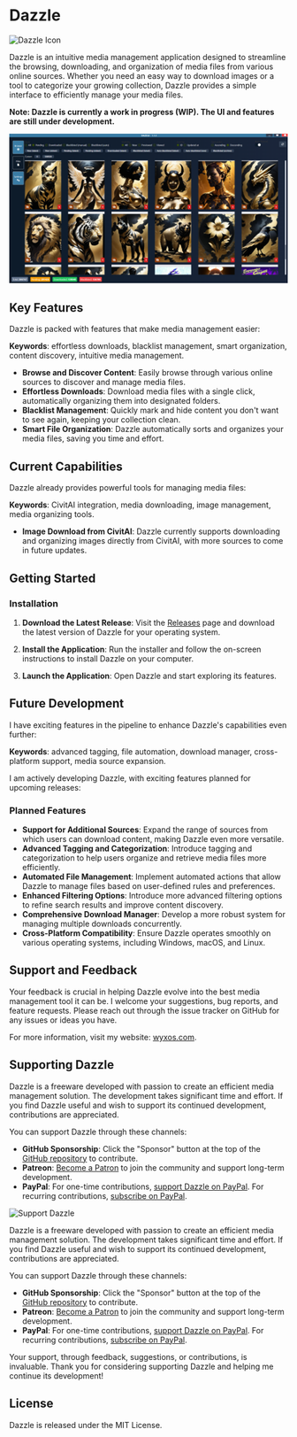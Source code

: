 # Dazzle

![Dazzle Icon](/icon.ico)



Dazzle is an intuitive media management application designed to streamline the browsing, downloading, and organization of media files from various online sources. Whether you need an easy way to download images or a tool to categorize your growing collection, Dazzle provides a simple interface to efficiently manage your media files.


**Note: Dazzle is currently a work in progress (WIP). The UI and features are still under development.**

![Dazzle Preview](/preview.png "Dazzle Preview")



## Key Features

Dazzle is packed with features that make media management easier:

**Keywords**: effortless downloads, blacklist management, smart organization, content discovery, intuitive media management.

- **Browse and Discover Content**: Easily browse through various online sources to discover and manage media files.
- **Effortless Downloads**: Download media files with a single click, automatically organizing them into designated folders.
- **Blacklist Management**: Quickly mark and hide content you don't want to see again, keeping your collection clean.
- **Smart File Organization**: Dazzle automatically sorts and organizes your media files, saving you time and effort.

## Current Capabilities

Dazzle already provides powerful tools for managing media files:

**Keywords**: CivitAI integration, media downloading, image management, media organizing tools.

- **Image Download from CivitAI**: Dazzle currently supports downloading and organizing images directly from CivitAI, with more sources to come in future updates.

## Getting Started

### Installation

1. **Download the Latest Release**: Visit the [Releases](https://github.com/wyxos/dazzle/releases) page and download the latest version of Dazzle for your operating system.

2. **Install the Application**: Run the installer and follow the on-screen instructions to install Dazzle on your computer.

3. **Launch the Application**: Open Dazzle and start exploring its features.

## Future Development

I have exciting features in the pipeline to enhance Dazzle's capabilities even further:

**Keywords**: advanced tagging, file automation, download manager, cross-platform support, media source expansion.

I am actively developing Dazzle, with exciting features planned for upcoming releases:

### Planned Features

- **Support for Additional Sources**: Expand the range of sources from which users can download content, making Dazzle even more versatile.
- **Advanced Tagging and Categorization**: Introduce tagging and categorization to help users organize and retrieve media files more efficiently.
- **Automated File Management**: Implement automated actions that allow Dazzle to manage files based on user-defined rules and preferences.
- **Enhanced Filtering Options**: Introduce more advanced filtering options to refine search results and improve content discovery.
- **Comprehensive Download Manager**: Develop a more robust system for managing multiple downloads concurrently.
- **Cross-Platform Compatibility**: Ensure Dazzle operates smoothly on various operating systems, including Windows, macOS, and Linux.

## Support and Feedback

Your feedback is crucial in helping Dazzle evolve into the best media management tool it can be. I welcome your suggestions, bug reports, and feature requests. Please reach out through the issue tracker on GitHub for any issues or ideas you have.

For more information, visit my website: [wyxos.com](https://wyxos.com).

## Supporting Dazzle

Dazzle is a freeware developed with passion to create an efficient media management solution. The development takes significant time and effort. If you find Dazzle useful and wish to support its continued development, contributions are appreciated.

You can support Dazzle through these channels:

- **GitHub Sponsorship**: Click the "Sponsor" button at the top of the [GitHub repository](https://github.com/wyxos/dazzle) to contribute.
- **Patreon**: [Become a Patron](https://www.patreon.com/wyxos) to join the community and support long-term development.
- **PayPal**: For one-time contributions, [support Dazzle on PayPal](https://paypal.me/jjaulimsing?country.x=MU&locale.x=en_US). For recurring contributions, [subscribe on PayPal](https://www.paypal.com/webapps/billing/plans/subscribe?plan_id=P-2L743351LD524220JM22YX3Y).

![Support Dazzle](https://github.com/wyxos/dazzle-source/blob/main/build/support.png)

Dazzle is a freeware developed with passion to create an efficient media management solution. The development takes significant time and effort. If you find Dazzle useful and wish to support its continued development, contributions are appreciated.

You can support Dazzle through these channels:

- **GitHub Sponsorship**: Click the "Sponsor" button at the top of the [GitHub repository](https://github.com/wyxos/dazzle) to contribute.
- **Patreon**: [Become a Patron](https://www.patreon.com/wyxos) to join the community and support long-term development.
- **PayPal**: For one-time contributions, [support Dazzle on PayPal](https://paypal.me/jjaulimsing?country.x=MU\&locale.x=en_US). For recurring contributions, [subscribe on PayPal](https://www.paypal.com/webapps/billing/plans/subscribe?plan_id=P-2L743351LD524220JM22YX3Y).

Your support, through feedback, suggestions, or contributions, is invaluable. Thank you for considering supporting Dazzle and helping me continue its development!

## License

Dazzle is released under the MIT License.

